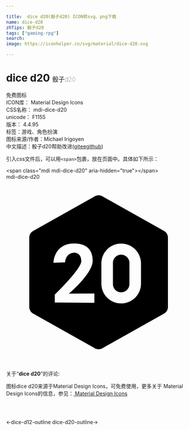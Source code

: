 ```yaml
---

title:  dice d20(骰子d20) ICON转svg、png下载
name: dice-d20
zhTips: 骰子d20
tags: ["gaming-rpg"]
search: 
image: https://iconhelper.cn/svg/material/dice-d20.svg

---
```


# dice d20  <small style="font-size: 60%;font-weight: 100">骰子d20</small>


<div class="detail-page">
<p>
<span><span class="badge-success badge">免费图标</span> </span>
<br/>
<span>
ICON库：
<span class="badge-secondary badge">Material Design Icons</span> 
</span>
<br/>
<span>
CSS名称：
<span class="badge-secondary badge">mdi-dice-d20</span> 
</span>
<br/>
<span>
unicode：
<span class="badge-secondary badge">F1155</span> 
<copy-btn content='F1155' btn-title=""></copy-btn>
<copy-btn :content='String.fromCodePoint(parseInt("F1155", 16))' btn-title="复制U"></copy-btn>
</span>
<br/>
<span>
版本：
<span class="badge-secondary badge">4.4.95</span> 
</span><br/><span>标签：<span class="badge-light badge"><router-link to="/tags/gaming-rpg.html">游戏、角色扮演</router-link></span></span>
<br/>
<span>图标来源/作者：<span class="badge-light badge">Michael Irigoyen</span></span> 
<br/>
<span class="zh-detail">中文描述：<span class="badge-primary badge">骰子d20</span><span class="help-link"><span>帮助改进</span>(<a href="https://gitee.com/liuwave/icon-helper/edit/master/json/material/dice-d20.json" target="_blank" rel="noopener noreferrer">gitee</a><a href="https://github.com/liuwave/icon-helper/edit/master/json/material/dice-d20.json" target="_blank" rel="noopener noreferrer">github</a></span>)</span><br/>
</p>
</div>
<div class="alert alert-dark">
  <i class="mdi mdi-dice-d20 mdi-48px"></i>
  <i class="mdi mdi-dice-d20 mdi-36px"></i>
  <i class="mdi mdi-dice-d20 mdi-24px"></i>
  <i class="mdi mdi-dice-d20 mdi-18px"></i>
</div>
<div>
  <p>引入css文件后，可以用<code>&lt;span&gt;</code>包裹，放在页面中。具体如下所示：    
  </p>
  <div class="alert alert-primary" style="font-size: 14px">
    &lt;span class="mdi mdi-dice-d20" aria-hidden="true"&gt;&lt;/span&gt;
    <copy-btn content='<span class="mdi mdi-dice-d20" aria-hidden="true"></span>'></copy-btn>
  </div>
  <div class="alert alert-secondary">
    <i class="mdi mdi-dice-d20"
    style="font-size: 24px"
    aria-hidden="true"></i> mdi-dice-d20
    <copy-btn content="mdi-dice-d20" btn-title="复制图标名称"></copy-btn>
  </div>
</div>
<div id="svg" class="svg-wrap">
<svg xmlns="http://www.w3.org/2000/svg" viewBox="0 0 24 24"><path d="M20.47 6.62L12.57 2.18C12.41 2.06 12.21 2 12 2S11.59 2.06 11.43 2.18L3.53 6.62C3.21 6.79 3 7.12 3 7.5V16.5C3 16.88 3.21 17.21 3.53 17.38L11.43 21.82C11.59 21.94 11.79 22 12 22S12.41 21.94 12.57 21.82L20.47 17.38C20.79 17.21 21 16.88 21 16.5V7.5C21 7.12 20.79 6.79 20.47 6.62M11.45 15.96L6.31 15.93V14.91C6.31 14.91 9.74 11.58 9.75 10.57C9.75 9.33 8.73 9.46 8.73 9.46S7.75 9.5 7.64 10.71L6.14 10.76C6.14 10.76 6.18 8.26 8.83 8.26C11.2 8.26 11.23 10.04 11.23 10.5C11.23 12.18 8.15 14.77 8.15 14.77L11.45 14.76V15.96M17.5 13.5C17.5 14.9 16.35 16.05 14.93 16.05C13.5 16.05 12.36 14.9 12.36 13.5V10.84C12.36 9.42 13.5 8.27 14.93 8.27S17.5 9.42 17.5 10.84V13.5M16 10.77V13.53C16 14.12 15.5 14.6 14.92 14.6C14.34 14.6 13.86 14.12 13.86 13.53V10.77C13.86 10.18 14.34 9.71 14.92 9.71C15.5 9.71 16 10.18 16 10.77Z" /></svg>
</div>
<detail full-name='mdi-dice-d20'></detail>
<div class="icon-detail__container">
<p>关于“<b>dice d20</b>”的评论:</p>
</div>
<Vssue title="关于“dice d20”的评论" />    
<div><p>图标dice d20来源于Material Design Icons，可免费使用，更多关于 Material Design Icons的信息，参见：<a target="_blank" href="https://iconhelper.cn/material.html"> Material Design Icons</a>
</p></div>

<div style="padding:2rem 0 " class="page-nav"><p class="inner"><span class="prev">←<router-link to="/icon/dice-d12-outline.html">dice-d12-outline</router-link></span> <span class="next"><router-link to="/icon/dice-d20-outline.html">dice-d20-outline</router-link>→</span></p></div>

